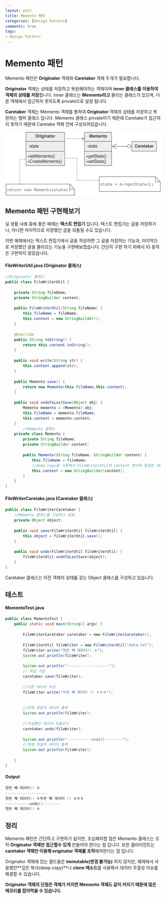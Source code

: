```yaml
---
layout: post
title: Memento 패턴
categories: [Design Pattern]
comments: true 
tags:
- Design Pattern
---
```


# Memento 패턴

Memento 패턴은 **Originator** 객체와 **Caretaker** 객체 두개가 필요합니다.

**Originator** 객체는 상태를 저장하고 복원해야하는 객체이며 **inner 클래스를 이용하여 객체의 상태를 저장**합니다. inner 클래스는 **Memento라고** 불리는 클래스가 있으며, 다른 객체에서 접근하지 못하도록 private으로 설정 됩니다.

**Caretaker** 객체는 Memento 객체를 통하여 **Originator** 객체의 상태를 저장하고 복원하는 헬퍼 클래스 입니다. Memento 클래스 private이기 때문에 Caretake가 접근하지 못하기 때문에 Caretake 객체 안에 구성되어있습니다.

![](https://github.com/DaeAkin/java-design-pattern/blob/master/docs/mementoStructure.png?raw=true)



## Memento 패턴 구현해보기

실 생활 사례 중에 좋은 예제는 **텍스트 편집기** 입니다. 텍스트 편집기는 글을 저장하거나, 아니면 마지막으로 저장했던 글을 되돌릴 수도 있습니다.

이번 예제에서는 텍스트 편집기에서 글을 작성하면 그 글을 저장하는 기능과, 마지막으로 저장했던 글을 불러오는 기능을 구현해보겠습니다.  간단히 구현 하기 위해서 IO 동작은 구현하지 않았습니다.

#### FileWriterUtil.java (Originator 클래스)

```java
//Originator 클래스
public class FileWriterUtil {

    private String fileName;
    private StringBuilder content;

    public FileWriterUtil(String fileName) {
        this.fileName = fileName;
        this.content = new StringBuilder();
    }

    @Override
    public String toString() {
        return this.content.toString();
    }

    public void write(String str) {
        this.content.append(str);
    }

    public Memento save() {
        return new Memento(this.fileName,this.content);
    }

    public void undoToLastSave(Object obj) {
        Memento memento = (Memento) obj;
        this.fileName = memento.fileName;
        this.content = memento.content;
    }
		//Memento 클래스
    private class Memento {
        private String fileName;
        private StringBuilder content;

        public Memento(String fileName, StringBuilder content) {
            this.fileName = fileName;
            //deep copy를 사용해서 FileWriterUtil의 content 변수와 동일한 레퍼런스를 갖지 않도록 함.
            this.content = new StringBuilder(content);
        }
    }
}
```



#### FileWriterCaretake.java (Caretaker 클래스)

```java
public class FileWriterCaretaker {
    //Memento 클래스를 구성하고 있음.
    private Object object;

    public void save(FileWriterUtil fileWriterUtil) {
        this.object = fileWriterUtil.save();
    }

    public void undo(FileWriterUtil fileWriterUtil) {
        fileWriterUtil.undoToLastSave(object);
    }
}
```

Caretaker 클래스는 이전 객체의 상태를 갖는 Object 클래스를 구성하고 있습니다. 



## 테스트

#### MementoTest.java

```java
public class MementoTest {
    public static void main(String[] args) {

        FileWriterCaretaker caretaker = new FileWriterCaretaker();

        FileWriterUtil fileWriter = new FileWriterUtil("data.txt");
        fileWriter.write("첫번 째 데이터!! ㅎ");
        System.out.println(fileWriter);

        System.out.println("-------------------");
        // 파일 저장
        caretaker.save(fileWriter);

        //다른 데이터 작성
        fileWriter.write("두번 째 데이터 !! ㅎㅎㅎ");


        //현재 파일의 데이터 출력
        System.out.println(fileWriter);

        //작성했던 데이터 되돌리기
        caretaker.undo(fileWriter);

        System.out.println("-----------undo()--------");
        //현재 파일의 데이터 출력
        System.out.println(fileWriter);

    }
}
```



#### Output

```java
첫번 째 데이터!! ㅎ
-------------------
첫번 째 데이터!! ㅎ두번 째 데이터 !! ㅎㅎㅎ
-----------undo()--------
첫번 째 데이터!! ㅎ
```



## 정리

Memento 패턴은 간단하고 구현하기 쉽지만, 조심해야할 점은 Memento 클래스는 오직 **Originator 객체만 접근할수 있게** 만들어야 한다는 점 입니다. 또한 클라이언트는 **caretaker 객체만 이용해 originator 객체를 조작**해야한다는 점 입니다. 

Originator 객체에 있는 필드들은 **immutable(변경 불가능)** 하지 않지만, 예제에서 사용했던**깊은 복사(deep copy)**나 **clone 메소드**를 사용해서 데이터 무결성 이슈를 해결할 수 있습니다. 

**Originator 객체의 단점은 객체가 커지면 Memento 객체도 같이 커지기 때문에 많은 메모리를 잡아먹을 수 있습니다.**